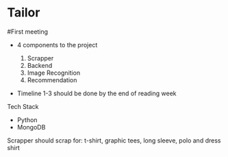 # Tailor

#First meeting
- 4 components to the project
    1. Scrapper
    2. Backend
    3. Image Recognition
    4. Recommendation

- Timeline
1-3 should be done by the end of reading week

Tech Stack
- Python
- MongoDB

Scrapper should scrap for: t-shirt, graphic tees, long sleeve, polo and dress shirt

